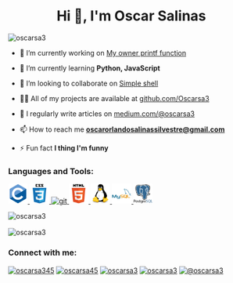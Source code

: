 <h1 align="center">Hi 👋, I'm Oscar Salinas</h1>

<p align="left"> <img src="https://komarev.com/ghpvc/?username=oscarsa3&label=Profile%20views&color=0e75b6&style=flat" alt="oscarsa3" /> 
</p>

- 🔭 I’m currently working on [My owner printf function](https://github.com/Oscarsa3/holbertonschool-printf)

- 🌱 I’m currently learning **Python, JavaScript**

- 👯 I’m looking to collaborate on [Simple shell](https://github.com/Ghelder/holbertonschool-simple_shell)

- 👨‍💻 All of my projects are available at [github.com/Oscarsa3](github.com/Oscarsa3)

- 📝 I regularly write articles on [medium.com/@oscarsa3](medium.com/@oscarsa3)

- 📫 How to reach me **oscarorlandosalinassilvestre@gmail.com**

- ⚡ Fun fact **I thing I'm funny**

<h3 align="left">Languages and Tools:</h3>
<p align="left"> <a href="https://www.cprogramming.com/" target="_blank" rel="noreferrer"> <img src="https://raw.githubusercontent.com/devicons/devicon/master/icons/c/c-original.svg" alt="c" width="40" height="40"/> </a> <a href="https://www.w3schools.com/css/" target="_blank" rel="noreferrer"> <img src="https://raw.githubusercontent.com/devicons/devicon/master/icons/css3/css3-original-wordmark.svg" alt="css3" width="40" height="40"/> </a> <a href="https://git-scm.com/" target="_blank" rel="noreferrer"> <img src="https://www.vectorlogo.zone/logos/git-scm/git-scm-icon.svg" alt="git" width="40" height="40"/> </a> <a href="https://www.w3.org/html/" target="_blank" rel="noreferrer"> <img src="https://raw.githubusercontent.com/devicons/devicon/master/icons/html5/html5-original-wordmark.svg" alt="html5" width="40" height="40"/> </a> <a href="https://www.linux.org/" target="_blank" rel="noreferrer"> <img src="https://raw.githubusercontent.com/devicons/devicon/master/icons/linux/linux-original.svg" alt="linux" width="40" height="40"/> </a> <a href="https://www.mysql.com/" target="_blank" rel="noreferrer"> <img src="https://raw.githubusercontent.com/devicons/devicon/master/icons/mysql/mysql-original-wordmark.svg" alt="mysql" width="40" height="40"/> </a> <a href="https://www.postgresql.org" target="_blank" rel="noreferrer"> <img src="https://raw.githubusercontent.com/devicons/devicon/master/icons/postgresql/postgresql-original-wordmark.svg" alt="postgresql" width="40" height="40"/> </a> </p>

<p>&nbsp;<img align="left" src="https://github-readme-stats.vercel.app/api?username=oscarsa3&show_icons=true&locale=en" alt="oscarsa3" /></p>
<p><img align="center" src="https://github-readme-stats.vercel.app/api/top-langs?username=oscarsa3&show_icons=true&locale=en&layout=compact" alt="oscarsa3" /></p>

<h3 align="left">Connect with me:</h3>
<p align="left">
<a href="https://twitter.com/oscarsa345" target="blank"><img align="center" src="https://raw.githubusercontent.com/rahuldkjain/github-profile-readme-generator/master/src/images/icons/Social/twitter.svg" alt="oscarsa345" height="30" width="40" /></a>
<a href="https://linkedin.com/in/oscarsa45" target="blank"><img align="center" src="https://raw.githubusercontent.com/rahuldkjain/github-profile-readme-generator/master/src/images/icons/Social/linked-in-alt.svg" alt="oscarsa45" height="30" width="40" /></a>
<a href="https://fb.com/oscarsa3" target="blank"><img align="center" src="https://raw.githubusercontent.com/rahuldkjain/github-profile-readme-generator/master/src/images/icons/Social/facebook.svg" alt="oscarsa3" height="30" width="40" /></a>
<a href="https://instagram.com/oscarsa3" target="blank"><img align="center" src="https://raw.githubusercontent.com/rahuldkjain/github-profile-readme-generator/master/src/images/icons/Social/instagram.svg" alt="oscarsa3" height="30" width="40" /></a>
<a href="https://medium.com/@oscarsa3" target="blank"><img align="center" src="https://raw.githubusercontent.com/rahuldkjain/github-profile-readme-generator/master/src/images/icons/Social/medium.svg" alt="@oscarsa3" height="30" width="40" /></a>
</p>
